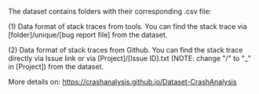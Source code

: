 The dataset contains folders with their corresponding .csv file:

(1) Data format of stack traces from tools. 
You can find the stack trace via [folder]/unique/[bug report file] from the dataset.

(2) Data format of stack traces from Github. 
You can find the stack trace directly via Issue link or via [Project]/[Issue ID].txt (NOTE: change "/" to "_" in [Project]) from the dataset. 


More details on: 
https://crashanalysis.github.io/Dataset-CrashAnalysis
